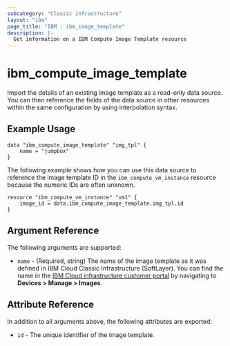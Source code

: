 ```yaml
---
subcategory: "Classic infrastructure"
layout: "ibm"
page_title: "IBM : ibm_image_template"
description: |-
  Get information on a IBM Compute Image Template resource
---
```


# ibm\_compute_image_template

Import the details of an existing image template as a read-only data source. You can then reference the fields of the data source in other resources within the same configuration by using interpolation syntax.

## Example Usage

```hcl
data "ibm_compute_image_template" "img_tpl" {
    name = "jumpbox"
}
```

The following example shows how you can use this data source to reference the image template ID in the `ibm_compute_vm_instance` resource because the numeric IDs are often unknown.

```hcl
resource "ibm_compute_vm_instance" "vm1" {
    image_id = data.ibm_compute_image_template.img_tpl.id
}
```

## Argument Reference

The following arguments are supported:

* `name` - (Required, string) The name of the image template as it was defined in IBM Cloud Classic Infrastructure (SoftLayer). You can find the name in the [IBM Cloud infrastructure customer portal](https://cloud.ibm.com/classic) by navigating to **Devices > Manage > Images**.

## Attribute Reference

In addition to all arguments above, the following attributes are exported:

* `id` - The unique identifier of the image template.
